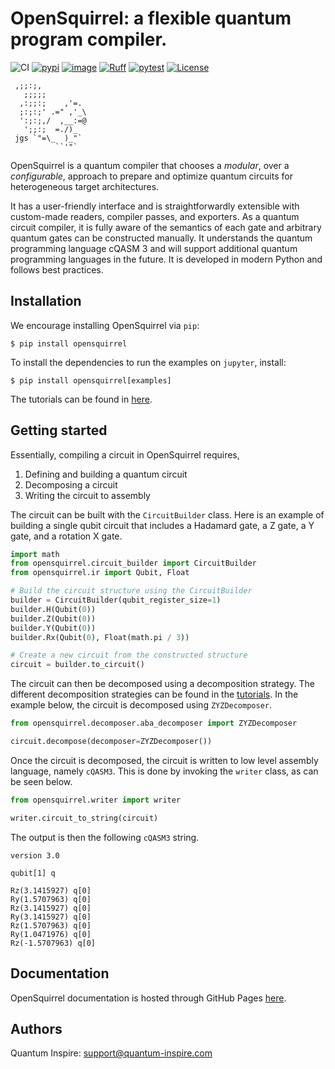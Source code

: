 # OpenSquirrel: a flexible quantum program compiler.

![CI](https://github.com/QuTech-Delft/OpenSquirrel/actions/workflows/tests.yaml/badge.svg)
[![pypi](https://img.shields.io/pypi/v/opensquirrel.svg)](https://pypi.org/project/opensquirrel/)
[![image](https://img.shields.io/pypi/pyversions/opensquirrel.svg)](https://pypi.python.org/pypi/opensquirrel)
[![Ruff](https://img.shields.io/endpoint?url=https://raw.githubusercontent.com/astral-sh/ruff/main/assets/badge/v2.json)](https://github.com/astral-sh/ruff)
[![pytest](https://img.shields.io/badge/py-test-blue?logo=pytest)](https://github.com/pytest-dev/pytest)
[![License](https://img.shields.io/badge/License-Apache_2.0-blue.svg)](https://opensource.org/licenses/Apache-2.0)


```
 ,;;:;,
   ;;;;;
  ,:;;:;    ,'=.
  ;:;:;' .=" ,'_\
  ':;:;,/  ,__:=@
   ';;:;  =./)_
 jgs `"=\_  )_"`
          ``'"`
```
OpenSquirrel is a quantum compiler that chooses a _modular_, over a _configurable_, approach to prepare and optimize quantum circuits for heterogeneous target architectures.

It has a user-friendly interface and is straightforwardly extensible with custom-made readers, compiler passes, and exporters.
As a quantum circuit compiler, it is fully aware of the semantics of each gate and arbitrary quantum gates can be constructed manually.
It understands the quantum programming language cQASM 3 and will support additional quantum programming languages in the future.
It is developed in modern Python and follows best practices.

## Installation
We encourage installing OpenSquirrel via `pip`:
```shell
$ pip install opensquirrel
```
To install the dependencies to run the examples on `jupyter`, install:
```shell
$ pip install opensquirrel[examples]
```
The tutorials can be found in [here](https://github.com/QuTech-Delft/OpenSquirrel/tree/develop/example).

## Getting started
Essentially, compiling a circuit in OpenSquirrel requires,
1. Defining and building a quantum circuit
2. Decomposing a circuit
3. Writing the circuit to assembly

The circuit can be built with the `CircuitBuilder` class. Here is an example of building a single qubit circuit that
includes a Hadamard gate, a Z gate, a Y gate, and a rotation X gate.
```python
import math
from opensquirrel.circuit_builder import CircuitBuilder
from opensquirrel.ir import Qubit, Float

# Build the circuit structure using the CircuitBuilder
builder = CircuitBuilder(qubit_register_size=1)
builder.H(Qubit(0))
builder.Z(Qubit(0))
builder.Y(Qubit(0))
builder.Rx(Qubit(0), Float(math.pi / 3))

# Create a new circuit from the constructed structure
circuit = builder.to_circuit()
```
The circuit can then be decomposed using a decomposition strategy. The different decomposition strategies can be found in the [tutorials](https://github.com/QuTech-Delft/OpenSquirrel/tree/develop/example/tutorials).
In the example below, the circuit is decomposed using `ZYZDecomposer`.
```python
from opensquirrel.decomposer.aba_decomposer import ZYZDecomposer

circuit.decompose(decomposer=ZYZDecomposer())
```
Once the circuit is decomposed, the circuit is written to low level assembly language, namely `cQASM3`. This is done by
invoking the `writer` class, as can be seen below.

```python
from opensquirrel.writer import writer

writer.circuit_to_string(circuit)
```
The output is then the following `cQASM3` string.
```
version 3.0

qubit[1] q

Rz(3.1415927) q[0]
Ry(1.5707963) q[0]
Rz(3.1415927) q[0]
Ry(3.1415927) q[0]
Rz(1.5707963) q[0]
Ry(1.0471976) q[0]
Rz(-1.5707963) q[0]
```

## Documentation

OpenSquirrel documentation is hosted through GitHub Pages [here](https://QuTech-Delft.github.io/OpenSquirrel/).


## Authors

Quantum Inspire: [support@quantum-inspire.com](mailto:"support@quantum-inspire.com")
